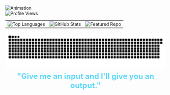 <!-- markdownlint-disable -->

<div class="gif-container">
  <img src="anim.gif" alt="Animation" style="max-width:100%;"/>
</div>
<td><img src="https://komarev.com/ghpvc/?username=intelligent-username&color=blue&style=flat" alt="Profile Views"></td>

<table style="border:none;">
  <tr>
    <td><img src="https://github-readme-stats.vercel.app/api/top-langs/?username=intelligent-username&theme=dark&hide_border=false&include_all_commits=false&count_private=true&layout=compact" alt="Top Languages"></td>
    <td><img src="https://github-readme-stats.vercel.app/api?username=intelligent-username&show_icons=true&theme=dark&hide_border=false" alt="GitHub Stats"></td>
    <td><img src="https://github-readme-stats.vercel.app/api/pin/?username=intelligent-username&repo=Tensor-Benchmarks&theme=dark&hide_border=false" alt="Featured Repo"></td>
  </tr>
</table>

<div class="container">
  <div class="image-wrapper">
    <picture>
      <source media="(prefers-color-scheme: dark)" srcset="https://github.com/intelligent-username/intelligent-username/raw/main/dist/github-snake-dark.svg" />
      <source media="(prefers-color-scheme: light)" srcset="https://github.com/intelligent-username/intelligent-username/raw/main/dist/github-snake.svg" />
      <img alt="github-snake" src="https://github.com/intelligent-username/intelligent-username/raw/main/dist/github-snake.svg">
    </picture>
  </div>
</div>

<div class="caption" style = "text-align: center; font-size: 24px; margin-top: 10px;">
  <strong><span style="color:#61dafb;">"Give me an input and I'll give you an output."</span></strong><br/>
  <p style = "font-style: italic; text-align: center;"><!--Add more here eventually--> </p>
</div>
